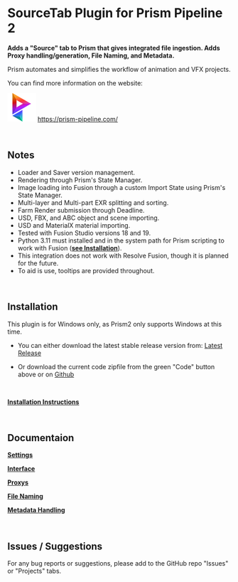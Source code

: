 # **SourceTab Plugin for Prism Pipeline 2**
**Adds a "Source" tab to Prism that gives integrated file ingestion.  Adds Proxy handling/generation, File Naming, and Metadata.**
<br>

Prism automates and simplifies the workflow of animation and VFX projects.

You can find more information on the website:

![Prism](Docs/DocsImages/p_tray.png)  https://prism-pipeline.com/

<br/>


## **Notes**

- Loader and Saver version management.
- Rendering through Prism's State Manager.
- Image loading into Fusion through a custom Import State using Prism's State Manager.
- Multi-layer and Multi-part EXR splitting and sorting.
- Farm Render submission through Deadline.
- USD, FBX, and ABC object and scene importing.
- USD and MaterialX material importing.
- Tested with Fusion Studio versions 18 and 19.
- Python 3.11 must installed and in the system path for Prism scripting to work with Fusion ([**see Installation**](Docs/Installation.md)).
- This integration does not work with Resolve Fusion, though it is planned for the future.
- To aid is use, tooltips are provided throughout.

<br/>

## **Installation**

This plugin is for Windows only, as Prism2 only supports Windows at this time.
<br/>

- You can either download the latest stable release version from: [Latest Release](https://github.com/AltaArts/SourceTab--Prism-Plugin/releases/latest)

- Or download the current code zipfile from the green "Code" button above or on [Github](https://github.com/AltaArts/SourceTab--Prism-Plugin)

<br/>

[**Installation Instructions**](Docs/Doc-Installation.md)

<br/>

## **Documentaion**

[**Settings**](Docs/Doc-Settings.md)

[**Interface**](Docs/Doc-Interface.md)

[**Proxys**](Docs/Doc-Proxys.md)

[**File Naming**](Docs/Doc-FileNaming.md)

[**Metadata Handling**](Docs/Doc-Metadata.md)


<br/>


## **Issues / Suggestions**

For any bug reports or suggestions, please add to the GitHub repo "Issues" or "Projects" tabs.